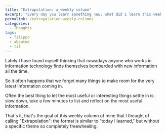 ```yaml
---
title: "Extrapolation: a weekly column"
excerpt: "Every day you learn something new; what did I learn this week? I will write here interesting and specific facts about something I discovered or learned every week."
permalink: /extrapolation-weekly-column/
categories:
  - Thoughts
tags:
  - filippo
  - aboutme
  - til
---
```


Lately I have found myself thinking that nowadays anyone who works in information technology finds themselves bombarded with new information all the time.

So it often happens that we forget many things to make room for the very latest information coming in.

Often the best thing to let the most useful or interesting things settle in is: slow down, take a few minutes to list and reflect on the most useful information.

That's it, that's the goal of this weekly column of mine that I thought of calling "Extrapolation": the format is similar to "today I learned," but without a specific theme so completely freewheeling.